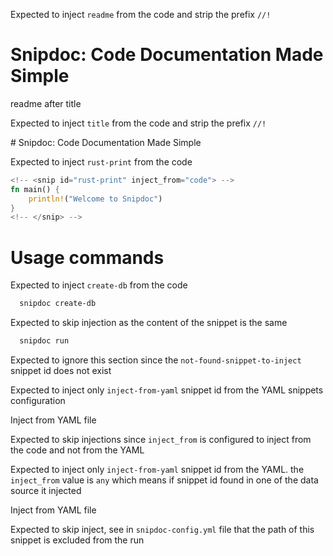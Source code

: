 Expected to inject `readme` from the code and strip the prefix `//!`
<!-- <snip id="readme" inject_from="code" strip_prefix="//!"> -->

 # Snipdoc: Code Documentation Made Simple
 readme after title
<!-- </snip> -->


Expected to inject `title` from the code and strip the prefix `//!`
<!-- <snip id="title" inject_from="code" strip_prefix="//!"> --> # Snipdoc: Code Documentation Made Simple
<!-- </snip> -->

Expected to inject `rust-print` from the code 
```rust
<!-- <snip id="rust-print" inject_from="code"> -->
fn main() {
    println!("Welcome to Snipdoc")
}
<!-- </snip> -->
```

# Usage commands
Expected to inject `create-db` from the code 
<!-- <snip id="create-db" inject_from="code"> -->
  ```sh
    snipdoc create-db
  ```
<!-- </snip> -->

Expected to skip injection as the content of the snippet is the same
<!-- <snip id="inject-snippets" inject_from="code"> -->
  ```sh
    snipdoc run
  ```
<!-- </snip> -->

Expected to ignore this section since the `not-found-snippet-to-inject` snippet id does not exist
<!-- <snip id="not-found-snippet-to-inject" inject_from="code"> -->
<!-- </snip> -->


Expected to inject only `inject-from-yaml` snippet id from the YAML snippets configuration
<!-- <snip id="inject-from-yaml" inject_from="yaml"> -->
Inject from YAML file
<!-- </snip> -->

Expected to skip injections since `inject_from` is configured to inject from the code and not from the YAML
<!-- <snip id="inject-from-yaml" inject_from="code"> -->
<!-- </snip> -->


Expected to inject only `inject-from-yaml` snippet id from the YAML. the `inject_from` value is `any` which means if snippet id found in one of the data source it injected
<!-- <snip id="inject-from-yaml" inject_from="any"> -->
Inject from YAML file
<!-- </snip> -->

Expected to skip inject, see in `snipdoc-config.yml` file that the path of this snippet is excluded from the run
<!-- <snip id="should-ignore" inject_from="code"> -->

<!-- </snip> -->

